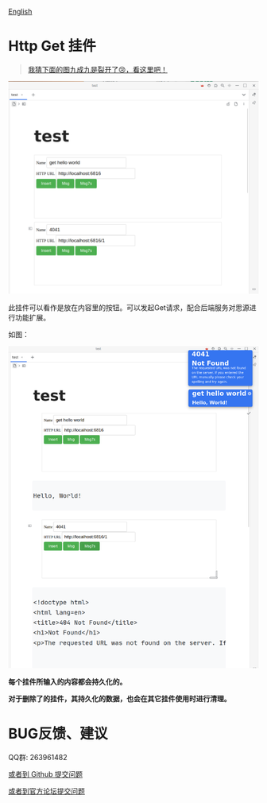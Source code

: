 [English](https://github.com/IAliceBobI/sy-httpget-widget/blob/main/README.md)

# Http Get 挂件

> [我猜下面的图九成九是裂开了😢，看这里吧！](https://gitee.com/TokenzQdBN/sy-httpget-widget/blob/main/README_zh_CN.md)

![preview](./preview-11.png)

此挂件可以看作是放在内容里的按钮。可以发起Get请求，配合后端服务对思源进行功能扩展。

如图：

![preview](./preview-22.png)

**每个挂件所输入的内容都会持久化的。**

**对于删除了的挂件，其持久化的数据，也会在其它挂件使用时进行清理。**

# BUG反馈、建议

QQ群: 263961482

[或者到 Github 提交问题](https://github.com/IAliceBobI/sy-httpget-widget/issues)

[或者到官方论坛提交问题](https://ld246.com/tag/siyuan)

